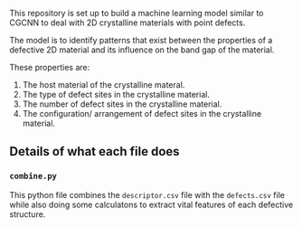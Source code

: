 This repository is set up to build a machine learning model similar to CGCNN to deal with 2D crystalline materials with point defects.

The model is to identify patterns that exist between the properties of a defective 2D material and its influence on the band gap of the material.

These properties are:
1. The host material of the crystalline materal.
2. The type of defect sites in the crystalline material.
2. The number of defect sites in the crystalline material.
3. The configuration/ arrangement of defect sites in the crystalline material.

## Details of what each file does
### `combine.py`
This python file combines the `descriptor.csv` file with the `defects.csv` file while also doing some calculatons to extract vital features of each defective structure. 



